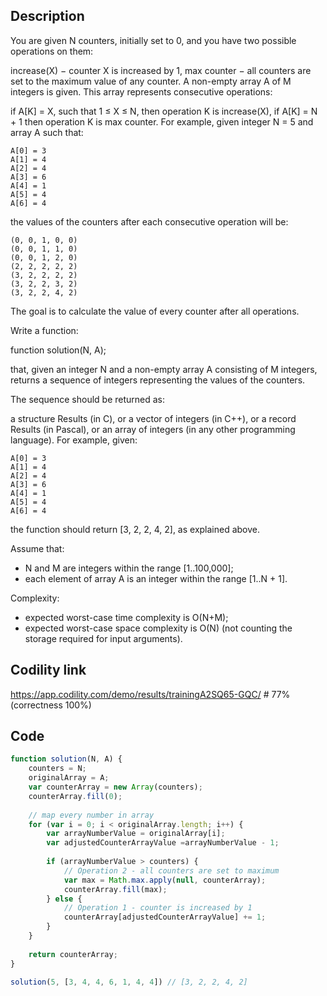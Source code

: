 ## Description
You are given N counters, initially set to 0, and you have two possible operations on them:

increase(X) − counter X is increased by 1,
max counter − all counters are set to the maximum value of any counter.
A non-empty array A of M integers is given. This array represents consecutive operations:

if A[K] = X, such that 1 ≤ X ≤ N, then operation K is increase(X),
if A[K] = N + 1 then operation K is max counter.
For example, given integer N = 5 and array A such that:

    A[0] = 3
    A[1] = 4
    A[2] = 4
    A[3] = 6
    A[4] = 1
    A[5] = 4
    A[6] = 4
the values of the counters after each consecutive operation will be:

    (0, 0, 1, 0, 0)
    (0, 0, 1, 1, 0)
    (0, 0, 1, 2, 0)
    (2, 2, 2, 2, 2)
    (3, 2, 2, 2, 2)
    (3, 2, 2, 3, 2)
    (3, 2, 2, 4, 2)
The goal is to calculate the value of every counter after all operations.

Write a function:

function solution(N, A);

that, given an integer N and a non-empty array A consisting of M integers, returns a sequence of integers representing the values of the counters.

The sequence should be returned as:

a structure Results (in C), or
a vector of integers (in C++), or
a record Results (in Pascal), or
an array of integers (in any other programming language).
For example, given:

    A[0] = 3
    A[1] = 4
    A[2] = 4
    A[3] = 6
    A[4] = 1
    A[5] = 4
    A[6] = 4
the function should return [3, 2, 2, 4, 2], as explained above.

Assume that:
- N and M are integers within the range [1..100,000];
- each element of array A is an integer within the range [1..N + 1].

Complexity:
- expected worst-case time complexity is O(N+M);
- expected worst-case space complexity is O(N) (not counting the storage required for input arguments).

## Codility link
https://app.codility.com/demo/results/trainingA2SQ65-GQC/ # 77% (correctness 100%)

## Code
```javascript
function solution(N, A) {
    counters = N;
    originalArray = A;
    var counterArray = new Array(counters);
    counterArray.fill(0);
    
    // map every number in array
    for (var i = 0; i < originalArray.length; i++) {
        var arrayNumberValue = originalArray[i];
        var adjustedCounterArrayValue =arrayNumberValue - 1;
        
        if (arrayNumberValue > counters) {
            // Operation 2 - all counters are set to maximum
            var max = Math.max.apply(null, counterArray);
            counterArray.fill(max);
        } else {
            // Operation 1 - counter is increased by 1
            counterArray[adjustedCounterArrayValue] += 1;
        }
    }
    
    return counterArray;
}

solution(5, [3, 4, 4, 6, 1, 4, 4]) // [3, 2, 2, 4, 2]
```